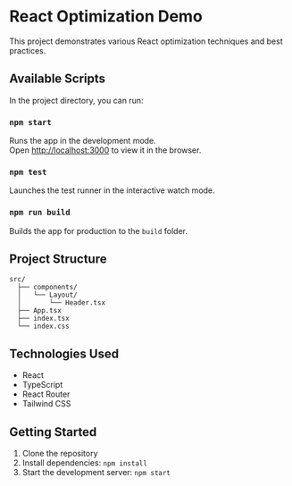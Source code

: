 # React Optimization Demo

This project demonstrates various React optimization techniques and best practices.

## Available Scripts

In the project directory, you can run:

### `npm start`

Runs the app in the development mode.\
Open [http://localhost:3000](http://localhost:3000) to view it in the browser.

### `npm test`

Launches the test runner in the interactive watch mode.

### `npm run build`

Builds the app for production to the `build` folder.

## Project Structure

```
src/
  ├── components/
  │   └── Layout/
  │       └── Header.tsx
  ├── App.tsx
  ├── index.tsx
  └── index.css
```

## Technologies Used

- React
- TypeScript
- React Router
- Tailwind CSS

## Getting Started

1. Clone the repository
2. Install dependencies: `npm install`
3. Start the development server: `npm start` 